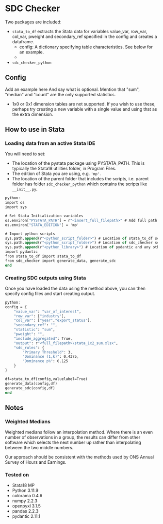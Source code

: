 # SDC Checker

Two packages are included:
* `stata_to_df` extracts the Stata data for variables value_var, row_var, col_var, pweight and secondary_ref specified in the config and creates a dataframe.
    * config: A dictionary specifying table characteristics. See below for an example.
    * 
* `sdc_checker_python` 


## Config
Add an example here
And say what is optional.
Mention that "sum", "median" and "count" are the only supported statistics.

* 1x0 or 0x1 dimension tables are not supported. If you wish to use these, perhaps try creating a new variable with a single value and using that as the extra dimension.


## How to use in Stata
### Loading data from an active Stata IDE
You will need to set:
* The location of the pystata package using PYSTATA_PATH. This is typically the Stata18 utilities folder, in Program Files.
* The edition of Stata you are using, e.g. `'mp'`.
* The location of the parent folder that includes the scripts, i.e. parent folder has folder `sdc_checker_python` which contains the scripts like `__init__.py`.

```stata
python:
import os
import sys

# Set Stata Initialization variables
os.environ["PYSTATA_PATH"] = r"<insert_full_filepath>" # Add full path to Stata18 utilities folder
os.environ["STATA_EDITION"] = 'mp'

# Import python scripts
sys.path.append(r"<python_script_folder>") # Location of stata_to_df script folder
sys.path.append(r"<python_script_folder>") # Location of sdc_checker script folder
sys.path.append(r"<python_library>") # Location of pydantic and any other requirements that are not installed
import pydantic
from stata_to_df import stata_to_df
from sdc_checker import generate_data, generate_sdc
end
```

### Creating SDC outputs using Stata
Once you have loaded the data using the method above, you can then specify config files and start creating output.

```stata
python:
config = {
    "value_var": "var_of_interest",
    "row_var": ["industry"],
    "col_var": ["year","export_status"],
    "secondary_ref": "",
    "statistic": "sum",
    "pweight": "",
    "include_aggregated": True,
    "output": r"<full_filepath>\stata_1x2_sum.xlsx",
    "sdc_rules": {
        "Primary Threshold": 3,
        "Dominance (1,k)": 0.4375,
        "Dominance p%": 0.125
    }
}

df=stata_to_df(config,valuelabel=True)
generate_data(config,df)
generate_sdc(config,df)
end
```

## Notes
### Weighted Medians
Weighted medians follow an interpolation method. Where there is an even number of observations in a group, the results can differ from other software which selects the next number up rather than interpolating between the two middle numbers. 

Our approach should be consistent with the methods used by ONS Annual Survey of Hours and Earnings.

### Tested on
* Stata18 MP
* Python 3.11.9
* colorama 0.4.6
* numpy 2.2.3
* openpyxl 3.1.5
* pandas 2.2.3
* pydantic 2.11.1